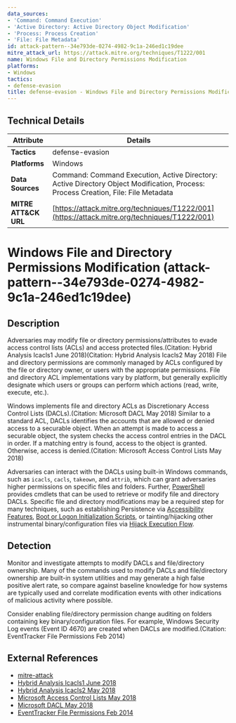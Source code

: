 ```yaml
---
data_sources:
- 'Command: Command Execution'
- 'Active Directory: Active Directory Object Modification'
- 'Process: Process Creation'
- 'File: File Metadata'
id: attack-pattern--34e793de-0274-4982-9c1a-246ed1c19dee
mitre_attack_url: https://attack.mitre.org/techniques/T1222/001
name: Windows File and Directory Permissions Modification
platforms:
- Windows
tactics:
- defense-evasion
title: defense-evasion - Windows File and Directory Permissions Modification
---
```


## Technical Details

| Attribute | Details |
|-----------|----------|
| **Tactics** | defense-evasion |
| **Platforms** | Windows |
| **Data Sources** | Command: Command Execution, Active Directory: Active Directory Object Modification, Process: Process Creation, File: File Metadata |
| **MITRE ATT&CK URL** | [https://attack.mitre.org/techniques/T1222/001](https://attack.mitre.org/techniques/T1222/001) |

# Windows File and Directory Permissions Modification (attack-pattern--34e793de-0274-4982-9c1a-246ed1c19dee)

## Description
Adversaries may modify file or directory permissions/attributes to evade access control lists (ACLs) and access protected files.(Citation: Hybrid Analysis Icacls1 June 2018)(Citation: Hybrid Analysis Icacls2 May 2018) File and directory permissions are commonly managed by ACLs configured by the file or directory owner, or users with the appropriate permissions. File and directory ACL implementations vary by platform, but generally explicitly designate which users or groups can perform which actions (read, write, execute, etc.).

Windows implements file and directory ACLs as Discretionary Access Control Lists (DACLs).(Citation: Microsoft DACL May 2018) Similar to a standard ACL, DACLs identifies the accounts that are allowed or denied access to a securable object. When an attempt is made to access a securable object, the system checks the access control entries in the DACL in order. If a matching entry is found, access to the object is granted. Otherwise, access is denied.(Citation: Microsoft Access Control Lists May 2018)

Adversaries can interact with the DACLs using built-in Windows commands, such as `icacls`, `cacls`, `takeown`, and `attrib`, which can grant adversaries higher permissions on specific files and folders. Further, [PowerShell](https://attack.mitre.org/techniques/T1059/001) provides cmdlets that can be used to retrieve or modify file and directory DACLs. Specific file and directory modifications may be a required step for many techniques, such as establishing Persistence via [Accessibility Features](https://attack.mitre.org/techniques/T1546/008), [Boot or Logon Initialization Scripts](https://attack.mitre.org/techniques/T1037), or tainting/hijacking other instrumental binary/configuration files via [Hijack Execution Flow](https://attack.mitre.org/techniques/T1574).

## Detection
Monitor and investigate attempts to modify DACLs and file/directory ownership. Many of the commands used to modify DACLs and file/directory ownership are built-in system utilities and may generate a high false positive alert rate, so compare against baseline knowledge for how systems are typically used and correlate modification events with other indications of malicious activity where possible.

Consider enabling file/directory permission change auditing on folders containing key binary/configuration files. For example, Windows Security Log events (Event ID 4670) are created when DACLs are modified.(Citation: EventTracker File Permissions Feb 2014)

## External References
- [mitre-attack](https://attack.mitre.org/techniques/T1222/001)
- [Hybrid Analysis Icacls1 June 2018](https://www.hybrid-analysis.com/sample/ef0d2628823e8e0a0de3b08b8eacaf41cf284c086a948bdfd67f4e4373c14e4d?environmentId=100)
- [Hybrid Analysis Icacls2 May 2018](https://www.hybrid-analysis.com/sample/22dab012c3e20e3d9291bce14a2bfc448036d3b966c6e78167f4626f5f9e38d6?environmentId=110)
- [Microsoft Access Control Lists May 2018](https://docs.microsoft.com/en-us/windows/win32/secauthz/access-control-lists)
- [Microsoft DACL May 2018](https://docs.microsoft.com/windows/desktop/secauthz/dacls-and-aces)
- [EventTracker File Permissions Feb 2014](https://www.eventtracker.com/tech-articles/monitoring-file-permission-changes-windows-security-log/)
